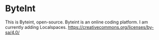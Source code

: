 # ByteInt

This is Byteint, open-source.
Byteint is an online coding platform. I am currently adding Localspaces.
https://creativecommons.org/licenses/by-sa/4.0/
